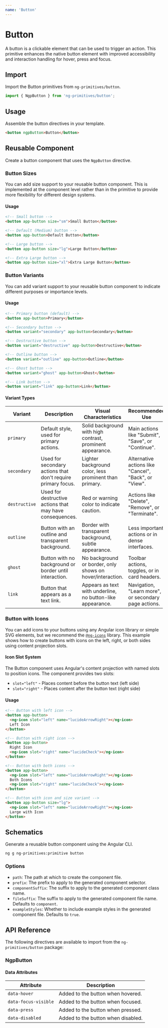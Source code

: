 ```yaml
---
name: 'Button'
---
```


# Button

A button is a clickable element that can be used to trigger an action. This primitive enhances the native button element with improved accessibility and interaction handling for hover, press and focus.

<docs-example name="button"></docs-example>

## Import

Import the Button primitives from `ng-primitives/button`.

```ts
import { NgpButton } from 'ng-primitives/button';
```

## Usage

Assemble the button directives in your template.

```html
<button ngpButton>Button</button>
```

## Reusable Component

Create a button component that uses the `NgpButton` directive.

<docs-snippet name="button"></docs-snippet>

### Button Sizes

You can add size support to your reusable button component. This is implemented at the component level rather than in the primitive to provide more flexibility for different design systems.

<docs-example name="button-sizes"></docs-example>

#### Usage

```html
<!-- Small button -->
<button app-button size="sm">Small Button</button>

<!-- Default (Medium) button -->
<button app-button>Default Button</button>

<!-- Large button -->
<button app-button size="lg">Large Button</button>

<!-- Extra Large button -->
<button app-button size="xl">Extra Large Button</button>
```

### Button Variants

You can add variant support to your reusable button component to indicate different purposes or importance levels.

<docs-example name="button-variants"></docs-example>

#### Usage

```html
<!-- Primary button (default) -->
<button app-button>Primary</button>

<!-- Secondary button -->
<button variant="secondary" app-button>Secondary</button>

<!-- Destructive button -->
<button variant="destructive" app-button>Destructive</button>

<!-- Outline button -->
<button variant="outline" app-button>Outline</button>

<!-- Ghost button -->
<button variant="ghost" app-button>Ghost</button>

<!-- Link button -->
<button variant="link" app-button>Link</button>
```

#### Variant Types

| Variant       | Description                                                  | Visual Characteristics                                     | Recommended Use                                       |
| ------------- | ------------------------------------------------------------ | ---------------------------------------------------------- | ----------------------------------------------------- |
| `primary`     | Default style, used for primary actions.                     | Solid background with high contrast, prominent appearance. | Main actions like "Submit", "Save", or "Continue".    |
| `secondary`   | Used for secondary actions that don't require primary focus. | Lighter background color, less prominent than primary.     | Alternative actions like "Cancel", "Back", or "View". |
| `destructive` | Used for destructive actions that may have consequences.     | Red or warning color to indicate caution.                  | Actions like "Delete", "Remove", or "Terminate".      |
| `outline`     | Button with an outline and transparent background.           | Border with transparent background, subtle appearance.     | Less important actions or in dense interfaces.        |
| `ghost`       | Button with no background or border until interaction.       | No background or border, only shows on hover/interaction.  | Toolbar actions, toggles, or in card headers.         |
| `link`        | Button that appears as a text link.                          | Appears as text with underline, no button-like appearance. | Navigation, "Learn more", or secondary page actions.  |

### Button with Icons

You can add icons to your buttons using any Angular icon library or simple SVG elements, but we recommend the [`@ng-icons`](https://github.com/ng-icons/ng-icons) library. This example shows how to create buttons with icons on the left, right, or both sides using content projection slots.

<docs-example name="button-icon"></docs-example>

#### Icon Slot System

The Button component uses Angular's content projection with named slots to position icons. The component provides two slots:

- `slot="left"` - Places content before the button text (left side)
- `slot="right"` - Places content after the button text (right side)

#### Usage

```html
<!-- Button with left icon -->
<button app-button>
  <ng-icon slot="left" name="lucideArrowRight"></ng-icon>
  Left Icon
</button>

<!-- Button with right icon -->
<button app-button>
  Right Icon
  <ng-icon slot="right" name="lucideCheck"></ng-icon>
</button>

<!-- Button with both icons -->
<button app-button>
  <ng-icon slot="left" name="lucideArrowRight"></ng-icon>
  Both Icons
  <ng-icon slot="right" name="lucideCheck"></ng-icon>
</button>

<!-- Button with icon and size variant -->
<button app-button size="lg">
  <ng-icon slot="left" name="lucideArrowRight"></ng-icon>
  Large with Icon
</button>
```

## Schematics

Generate a reusable button component using the Angular CLI.

```bash npm
ng g ng-primitives:primitive button
```

### Options

- `path`: The path at which to create the component file.
- `prefix`: The prefix to apply to the generated component selector.
- `componentSuffix`: The suffix to apply to the generated component class name.
- `fileSuffix`: The suffix to apply to the generated component file name. Defaults to `component`.
- `exampleStyles`: Whether to include example styles in the generated component file. Defaults to `true`.

## API Reference

The following directives are available to import from the `ng-primitives/button` package:

### NgpButton

<api-docs name="NgpButton"></api-docs>

#### Data Attributes

| Attribute            | Description                        |
| -------------------- | ---------------------------------- |
| `data-hover`         | Added to the button when hovered.  |
| `data-focus-visible` | Added to the button when focused.  |
| `data-press`         | Added to the button when pressed.  |
| `data-disabled`      | Added to the button when disabled. |

